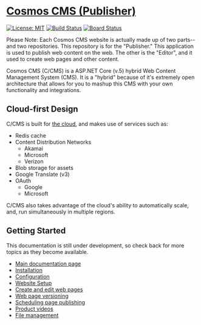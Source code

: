 # [Cosmos CMS (Publisher)](https://cosmos.azureedge.net)

[![License: MIT](https://img.shields.io/static/v1?label=License&message=MIT&color=brightgreen)](https://github.com/StateOfCalifornia/CosmosCMS.Publisher/edit/main/LICENSE.md)  [![Build Status](https://dev.azure.com/CalEnterprise/CDT.Cosmos.Cms/_apis/build/status/Source-GitHub%20CosmosCMS.Publisher?branchName=main)](https://dev.azure.com/CalEnterprise/CDT.Cosmos.Cms/_build/latest?definitionId=571&branchName=main) 
[![Board Status](https://dev.azure.com/CalEnterprise/a7ab809f-6843-401d-962e-130106405388/dcd608b7-7c08-4e48-8863-83d649e2e1df/_apis/work/boardbadge/82ea9a1e-2fcd-4973-8898-080c0556e997)](https://dev.azure.com/calenterprise/a7ab809f-6843-401d-962e-130106405388/_boards/board/t/dcd608b7-7c08-4e48-8863-83d649e2e1df/Microsoft.RequirementCategory/)

Please Note: Each Cosmos CMS website is actually made up of two parts--and two repositories. This repository is for the "Publisher." This application is used to publish web content on the web. The other is the "Editor", and it used to create web pages and other content.

Cosmos CMS (C/CMS) is a ASP.NET Core (v.5) hybrid Web Content Management System (CMS). It is a "hybrid" because of it's extremely open architecture that allows for you to mashup this CMS with your own functionality and integrations.

## Cloud-first Design

C/CMS is built for [the cloud](https://cosmos.azureedge.net/), and makes use of services such as:

* Redis cache
* Content Distribution Networks 
  * Akamai
  * Microsoft
  * Verizon
* Blob storage for assets
* Google Translate (v3)
* OAuth
  * Google
  * Microsoft

C/CMS also takes advantage of the cloud's ability to automatically scale, and, run simultaneously in multiple regions.

## Getting Started

This documentation is still under development, so check back for more topics as they become available.

* [Main documentation page](https://cosmos.azureedge.net/documentation)
* [Installation](https://cosmos.azureedge.net/installation)
* [Configuration](https://cosmos.azureedge.net/configuration)
* [Website Setup](https://cosmos.azureedge.net/website_setup)
* [Create and edit web pages](https://cosmos.azureedge.net/edit_page)
* [Web page versioning](https://cosmos.azureedge.net/page_versions)
* [Scheduling page publishing](https://cosmos.azureedge.net/page_versions#ScheduleRelease)
* [Product videos](https://cosmos.azureedge.net/video)
* [File management](https://cosmos.azureedge.net/file_management)
